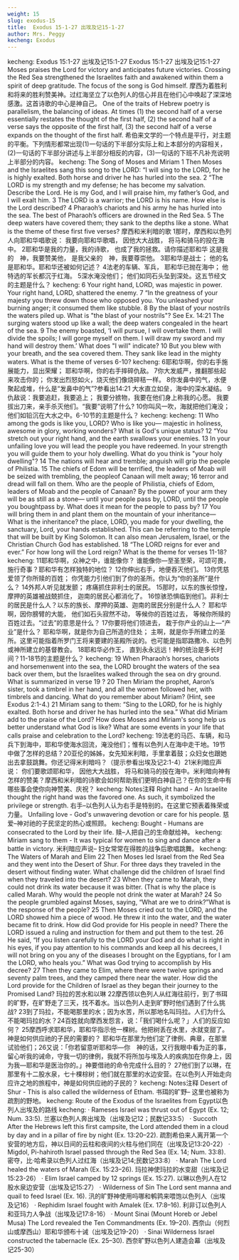 ```yaml
---
weight: 15
slug: exodus-15
title:  Exodus 15-1-27 出埃及记15-1-27
author: Mrs. Peggy
kecheng: Exodus
---
```

kecheng: Exodus 15:1-27 出埃及记15:1-27
Exodus 15:1-27
出埃及记15:1-27
            Moses praises the Lord for victory and anticipates future victories. Crossing the Red Sea strengthened the Israelites faith and awakened within them a spirit of deep gratitude. The focus of the song is God himself.
摩西为着胜利和将来的胜利赞美神。过红海坚立了以色列人的信心并且在他们心中唤起了深深地感激。这首诗歌的中心是神自己。
            One of the traits of Hebrew poetry is parallelism, the balancing of ideas. At times (1) the second half of a verse essentially restates the thought of the first half, (2) the second half of a verse says the opposite of the first half, (3) the second half of a verse expands on the thought of the first half.
希伯来文学的一个特点是平行，对主题的平衡。下列情形都常出现(1)一句话的下半部分实际上和上本部分的内容相关，(2)一句话的下半部分讲述与上半部分相反的内容，(3)一句话的下班不凡补充说明上半部分的内容。
kecheng: The Song of Moses and Miriam
    1 Then Moses and the Israelites sang this song to the LORD:
   “I will sing to the LORD,
   for he is highly exalted.
Both horse and driver
   he has hurled into the sea.
   2 “The LORD is my strength and my defense;
   he has become my salvation. Describe the Lord.
He is my God, and I will praise him,
   my father’s God, and I will exalt him.
3 The LORD is a warrior;
   the LORD is his name. How else is the Lord described?
4 Pharaoh’s chariots and his army
   he has hurled into the sea.
The best of Pharaoh’s officers
   are drowned in the Red Sea.
5 The deep waters have covered them;
   they sank to the depths like a stone. What is the theme of these first five verses?
摩西和米利暗的歌
1那时，摩西和以色列人向耶和华唱歌说：
我要向耶和华歌唱，
因他大大战胜，
将马和骑马的投在海中。
2耶和华是我的力量，我的诗歌，
也成了我的拯救。请你描述耶和华
这是我的　神，我要赞美他，
是我父亲的　神，我要尊崇他。
3耶和华是战士；
他的名是耶和华。耶和华还被如何记述？
4法老的车辆、军兵，
耶和华已抛在海中；
他特选的军长都沉于红海。
5深水淹没他们；
他们如同石头坠到深处。这五节经文的主题是什么？
kecheng: 6 Your right hand, LORD,
   was majestic in power.
Your right hand, LORD,
   shattered the enemy.
   7 “In the greatness of your majesty
   you threw down those who opposed you.
You unleashed your burning anger;
   it consumed them like stubble.
8 By the blast of your nostrils
   the waters piled up. What is "the blast of your nostrils"? See Ex. 14:21
The surging waters stood up like a wall;
   the deep waters congealed in the heart of the sea.
9 The enemy boasted,
   ‘I will pursue, I will overtake them.
I will divide the spoils;
   I will gorge myself on them.
I will draw my sword
   and my hand will destroy them.’ What does "I will" indicate?
10 But you blew with your breath,
   and the sea covered them.
They sank like lead
   in the mighty waters.  What is the theme of verses 6-10?
kecheng: 6耶和华啊，你的右手施展能力，显出荣耀；
耶和华啊，你的右手摔碎仇敌。
7你大发威严，推翻那些起来攻击你的；
你发出烈怒如火，烧灭他们像烧碎秸一样。
8你发鼻中的气，水便聚起成堆，什么是“发鼻中的气”?参看出14:21
大水直立如垒，海中的深水凝结。
9仇敌说：我要追赶，我要追上；
我要分掳物，我要在他们身上称我的心愿。
我要拔出刀来，亲手杀灭他们。“我要”说明了什么?
10你叫风一吹，海就把他们淹没；
他们如铅沉在大水之中。6-10节的主题是什么？
kecheng: kecheng: 11 Who among the gods
   is like you, LORD?
Who is like you—
   majestic in holiness,
awesome in glory,
   working wonders? What is God's unique status?
   12 “You stretch out your right hand,
   and the earth swallows your enemies.
13 In your unfailing love you will lead
   the people you have redeemed.
In your strength you will guide them
   to your holy dwelling. What do you think is "your holy dwelling"?
14 The nations will hear and tremble;
   anguish will grip the people of Philistia.
15 The chiefs of Edom will be terrified,
   the leaders of Moab will be seized with trembling,
the peopleof Canaan will melt away;
   16 terror and dread will fall on them. Who are the people of Philistia, chiefs of Edom, leaders of Moab and the people of Canaan?
By the power of your arm
   they will be as still as a stone—
until your people pass by, LORD,
   until the people you boughtpass by. What does it mean for the people to pass by?
17 You will bring them in and plant them
   on the mountain of your inheritance— What is the inheritance?
the place, LORD, you made for your dwelling,
   the sanctuary, Lord, your hands established. This can be referring to the temple that will be built by King Solomon. It can also mean Jerusalem, Israel, or the Christian Church God has established.
   18 “The LORD reigns
   for ever and ever.” For how long will the Lord reign? What is the theme for verses 11-18?
kecheng: 11耶和华啊，众神之中，谁能像你？
谁能像你—至圣至荣，可颂可畏，施行奇事？耶和华有怎样独特的地位？
12你伸出右手，地便吞灭他们。
13你凭慈爱领了你所赎的百姓；
你凭能力引他们到了你的圣所。你认为“你的圣所”是什么？
14外邦人听见就发颤；
疼痛抓住非利士的居民。
15那时，以东的族长惊惶，
摩押的英雄被战兢抓住，
迦南的居民心都消化了。
16惊骇恐惧临到他们。非利士的居民是什么人？以东的族长、摩押的英雄、迦南的居民分别是什么人？
耶和华啊，因你膀臂的大能，
他们如石头寂然不动，
等候你的百姓过去，
等候你所赎的百姓过去。“过去”的意思是什么？
17你要将他们领进去，
栽于你产业的山上—“产业”是什么？
耶和华啊，就是你为自己所造的住处；
主啊，就是你手所建立的圣所。这里可能指着所罗门王将来要建的圣殿所说的。也可能是指耶路撒冷、以色列或神所建立的基督教会。
18耶和华必作王，
直到永永远远！神的统治是多长时间？11-18节的主题是什么？
kecheng:    19 When Pharaoh’s horses, chariots and horsemenwent into the sea, the LORD brought the waters of the sea back over them, but the Israelites walked through the sea on dry ground. What is summarized in verse 19 ? 20 Then Miriam the prophet, Aaron’s sister, took a timbrel in her hand, and all the women followed her, with timbrels and dancing. What do you remember about Miriam? (Hint, see Exodus 2:1-4.) 21 Miriam sang to them:
   “Sing to the LORD,
   for he is highly exalted.
Both horse and driver
   he has hurled into the sea.” What did Miriam add to the praise of the Lord?
How does Moses and Miriam's song help us better understand what God is like?
What are some events in your life that calls praise and celebration to the Lord?
kecheng: 19法老的马匹、车辆，和马兵下到海中，耶和华使海水回流，淹没他们；惟有以色列人在海中走干地。19节中做了怎样的总结？20亚伦的姊姊，女先知米利暗，手里拿着鼓；众妇女也跟她出去拿鼓跳舞。你还记得米利暗吗？（提示参看出埃及记2:1-4）21米利暗应声说：
你们要歌颂耶和华，
因他大大战胜，
将马和骑马的投在海中。米利暗向神有怎样的赞美？摩西和米利暗的诗歌会如何帮助我们更明白神自己？在你的生命中有哪些事会使你向神赞美、庆祝？
kecheng: Notes注释
Right hand -  An Israelite thought the right hand was the favored one. As such, it symbolized the privilege or strength.
右手–以色列人认为右手是特别的。在这里它预表着殊荣或力量。
Unfailing love - God's unwavering devotion or care for his people.
慈爱–神对祂的子民坚定的热心或照顾。
kecheng: Bought - Humans are consecrated to the Lord by their life.
赎–人把自己的生命献给神。
kecheng: Miriam sang to them - It was typical for women to sing and dance after a battle in victory.
米利暗应声说– 妇女常常在得胜的战争后歌唱跳舞。
kecheng: The Waters of Marah and Elim
    22 Then Moses led Israel from the Red Sea and they went into the Desert of Shur. For three days they traveled in the desert without finding water. What challenge did the children of Israel find when they traveled into the desert?       23 When they came to Marah, they could not drink its water because it was bitter. (That is why the place is called Marah. Why would the people not drink the water at Marah? 24 So the people grumbled against Moses, saying, “What are we to drink?”What is the response of the people?
   25 Then Moses cried out to the LORD, and the LORD showed him a piece of wood. He threw it into the water, and the water became fit to drink. How did God provide for His people in need?
   There the LORD issued a ruling and instruction for them and put them to the test. 26 He said, “If you listen carefully to the LORD your God and do what is right in his eyes, if you pay attention to his commands and keep all his decrees, I will not bring on you any of the diseases I brought on the Egyptians, for I am the LORD, who heals you.” What was God trying to accomplish by His decree?
   27 Then they came to Elim, where there were twelve springs and seventy palm trees, and they camped there near the water.  How did the Lord provide for the Children of Israel as they began their journey to the Promised Land?
 玛拉的苦水和以琳
22摩西领以色列人从红海往前行，到了书珥的旷野，在旷野走了三天，找不着水。当以色列人走到旷野时他们遇到了什么挑战? 23到了玛拉，不能喝那里的水；因为水苦，所以那地名叫玛拉。人们为什么不能喝玛拉的水？24百姓就向摩西发怨言，说：「我们喝什么呢？」人们的反应如何？
25摩西呼求耶和华，耶和华指示他一棵树。他把树丢在水里，水就变甜了。神是如何供应祂的子民的需要的？
耶和华在那里为他们定了律例、典章，在那里试验他们；26又说：「你若留意听耶和华—你　神的话，又行我眼中看为正的事，留心听我的诫命，守我一切的律例，我就不将所加与埃及人的疾病加在你身上，因为我—耶和华是医治你的。」神要借祂的命令完成什么目的？
27他们到了以琳，在那里有十二股水泉，七十棵棕树；他们就在那里的水边安营。在以色列人开始走向应许之地的旅程中，神是如何供应祂的子民的？
kecheng: Notes注释
Desert of Shur - This is also called the wilderness of Etham.
书珥的旷野– 这里也被称为疏割的野地。
kecheng: Route of the Exodus of the Israelites from Egypt以色列人出埃及的路线
kecheng: ·      Rameses  Israel was thrust out of Egypt (Ex. 12; Num. 33:5).
兰塞以色列人奔出埃及（出埃及记12；民数记33:5）
·      Succoth  After the Hebrews left this first campsite, the Lord attended them in a cloud by day and in a pillar of fire by night (Ex. 13:20–22).
疏割希伯来人离开第一个安营的地方后，神以日间的云柱和夜间的火柱与他们同在（出埃及记13:20-22）
·      Migdol, Pi-hahiroth  Israel passed through the Red Sea (Ex. 14; Num. 33:8).
密夺，比·哈希录以色列人过红海（出埃及记14;民数记33:8）
·      Marah  The Lord healed the waters of Marah (Ex. 15:23–26).
玛拉神使玛拉的水变甜（出埃及记15:23-26）
·      Elim  Israel camped by 12 springs (Ex. 15:27).
以琳以色列人在12股水泉边安营（出埃及记15:27）
·      Wilderness of Sin  The Lord sent manna and quail to feed Israel (Ex. 16).
汛的旷野神使用吗哪和鹌鹑来喂饱以色列人（出埃及记16）
·      Rephidim  Israel fought with Amalek (Ex. 17:8–16).
利非订以色列人和亚玛力人争战（出埃及记17:8-16）
·      Mount Sinai (Mount Horeb or Jebel Musa)  The Lord revealed the Ten Commandments (Ex. 19–20).
西奈山（何烈山或摩西山）耶和华颁布十诫（出埃及记19-20）
·      Sinai Wilderness  Israel constructed the tabernacle (Ex. 25–30).
西奈旷野以色列人建造会幕（出埃及记25-30）
